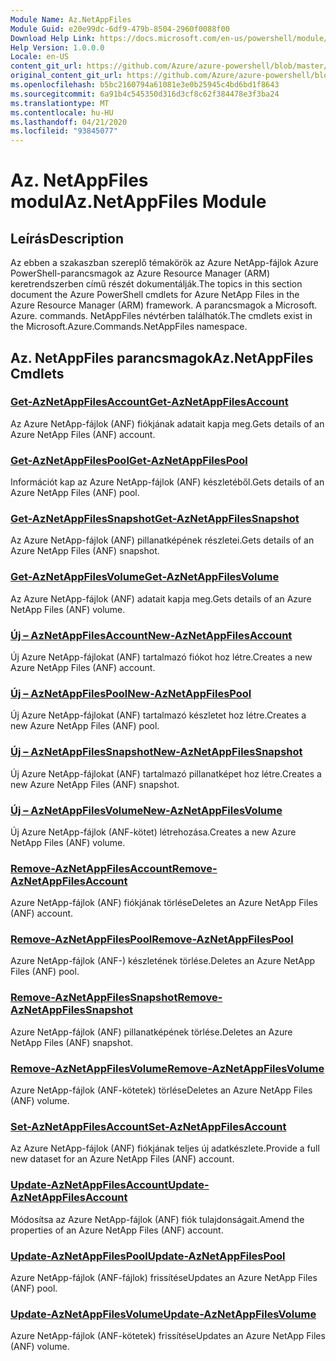 ```yaml
---
Module Name: Az.NetAppFiles
Module Guid: e20e99dc-6df9-479b-8504-2960f0088f00
Download Help Link: https://docs.microsoft.com/en-us/powershell/module/az.netappfiles
Help Version: 1.0.0.0
Locale: en-US
content_git_url: https://github.com/Azure/azure-powershell/blob/master/src/NetAppFiles/NetAppFiles/help/Az.NetAppFiles.md
original_content_git_url: https://github.com/Azure/azure-powershell/blob/master/src/NetAppFiles/NetAppFiles/help/Az.NetAppFiles.md
ms.openlocfilehash: b5bc2160794a61081e3e0b25945c4bd6bd1f8643
ms.sourcegitcommit: 6a91b4c545350d316d3cf8c62f384478e3f3ba24
ms.translationtype: MT
ms.contentlocale: hu-HU
ms.lasthandoff: 04/21/2020
ms.locfileid: "93845077"
---
```

# <span data-ttu-id="9e5ac-101">Az. NetAppFiles modul</span><span class="sxs-lookup"><span data-stu-id="9e5ac-101">Az.NetAppFiles Module</span></span>
## <span data-ttu-id="9e5ac-102">Leírás</span><span class="sxs-lookup"><span data-stu-id="9e5ac-102">Description</span></span>
<span data-ttu-id="9e5ac-103">Az ebben a szakaszban szereplő témakörök az Azure NetApp-fájlok Azure PowerShell-parancsmagok az Azure Resource Manager (ARM) keretrendszerben című részét dokumentálják.</span><span class="sxs-lookup"><span data-stu-id="9e5ac-103">The topics in this section document the Azure PowerShell cmdlets for Azure NetApp Files in the Azure Resource Manager (ARM) framework.</span></span> <span data-ttu-id="9e5ac-104">A parancsmagok a Microsoft. Azure. commands. NetAppFiles névtérben találhatók.</span><span class="sxs-lookup"><span data-stu-id="9e5ac-104">The cmdlets exist in the Microsoft.Azure.Commands.NetAppFiles namespace.</span></span>

## <span data-ttu-id="9e5ac-105">Az. NetAppFiles parancsmagok</span><span class="sxs-lookup"><span data-stu-id="9e5ac-105">Az.NetAppFiles Cmdlets</span></span>
### [<span data-ttu-id="9e5ac-106">Get-AzNetAppFilesAccount</span><span class="sxs-lookup"><span data-stu-id="9e5ac-106">Get-AzNetAppFilesAccount</span></span>](Get-AzNetAppFilesAccount.md)
<span data-ttu-id="9e5ac-107">Az Azure NetApp-fájlok (ANF) fiókjának adatait kapja meg.</span><span class="sxs-lookup"><span data-stu-id="9e5ac-107">Gets details of an Azure NetApp Files (ANF) account.</span></span>

### [<span data-ttu-id="9e5ac-108">Get-AzNetAppFilesPool</span><span class="sxs-lookup"><span data-stu-id="9e5ac-108">Get-AzNetAppFilesPool</span></span>](Get-AzNetAppFilesPool.md)
<span data-ttu-id="9e5ac-109">Információt kap az Azure NetApp-fájlok (ANF) készletéből.</span><span class="sxs-lookup"><span data-stu-id="9e5ac-109">Gets details of an Azure NetApp Files (ANF) pool.</span></span>

### [<span data-ttu-id="9e5ac-110">Get-AzNetAppFilesSnapshot</span><span class="sxs-lookup"><span data-stu-id="9e5ac-110">Get-AzNetAppFilesSnapshot</span></span>](Get-AzNetAppFilesSnapshot.md)
<span data-ttu-id="9e5ac-111">Az Azure NetApp-fájlok (ANF) pillanatképének részletei.</span><span class="sxs-lookup"><span data-stu-id="9e5ac-111">Gets details of an Azure NetApp Files (ANF) snapshot.</span></span>

### [<span data-ttu-id="9e5ac-112">Get-AzNetAppFilesVolume</span><span class="sxs-lookup"><span data-stu-id="9e5ac-112">Get-AzNetAppFilesVolume</span></span>](Get-AzNetAppFilesVolume.md)
<span data-ttu-id="9e5ac-113">Az Azure NetApp-fájlok (ANF) adatait kapja meg.</span><span class="sxs-lookup"><span data-stu-id="9e5ac-113">Gets details of an Azure NetApp Files (ANF) volume.</span></span>

### [<span data-ttu-id="9e5ac-114">Új – AzNetAppFilesAccount</span><span class="sxs-lookup"><span data-stu-id="9e5ac-114">New-AzNetAppFilesAccount</span></span>](New-AzNetAppFilesAccount.md)
<span data-ttu-id="9e5ac-115">Új Azure NetApp-fájlokat (ANF) tartalmazó fiókot hoz létre.</span><span class="sxs-lookup"><span data-stu-id="9e5ac-115">Creates a new Azure NetApp Files (ANF) account.</span></span>

### [<span data-ttu-id="9e5ac-116">Új – AzNetAppFilesPool</span><span class="sxs-lookup"><span data-stu-id="9e5ac-116">New-AzNetAppFilesPool</span></span>](New-AzNetAppFilesPool.md)
<span data-ttu-id="9e5ac-117">Új Azure NetApp-fájlokat (ANF) tartalmazó készletet hoz létre.</span><span class="sxs-lookup"><span data-stu-id="9e5ac-117">Creates a new Azure NetApp Files (ANF) pool.</span></span>

### [<span data-ttu-id="9e5ac-118">Új – AzNetAppFilesSnapshot</span><span class="sxs-lookup"><span data-stu-id="9e5ac-118">New-AzNetAppFilesSnapshot</span></span>](New-AzNetAppFilesSnapshot.md)
<span data-ttu-id="9e5ac-119">Új Azure NetApp-fájlokat (ANF) tartalmazó pillanatképet hoz létre.</span><span class="sxs-lookup"><span data-stu-id="9e5ac-119">Creates a new Azure NetApp Files (ANF) snapshot.</span></span>

### [<span data-ttu-id="9e5ac-120">Új – AzNetAppFilesVolume</span><span class="sxs-lookup"><span data-stu-id="9e5ac-120">New-AzNetAppFilesVolume</span></span>](New-AzNetAppFilesVolume.md)
<span data-ttu-id="9e5ac-121">Új Azure NetApp-fájlok (ANF-kötet) létrehozása.</span><span class="sxs-lookup"><span data-stu-id="9e5ac-121">Creates a new Azure NetApp Files (ANF) volume.</span></span>

### [<span data-ttu-id="9e5ac-122">Remove-AzNetAppFilesAccount</span><span class="sxs-lookup"><span data-stu-id="9e5ac-122">Remove-AzNetAppFilesAccount</span></span>](Remove-AzNetAppFilesAccount.md)
<span data-ttu-id="9e5ac-123">Azure NetApp-fájlok (ANF) fiókjának törlése</span><span class="sxs-lookup"><span data-stu-id="9e5ac-123">Deletes an Azure NetApp Files (ANF) account.</span></span>

### [<span data-ttu-id="9e5ac-124">Remove-AzNetAppFilesPool</span><span class="sxs-lookup"><span data-stu-id="9e5ac-124">Remove-AzNetAppFilesPool</span></span>](Remove-AzNetAppFilesPool.md)
<span data-ttu-id="9e5ac-125">Azure NetApp-fájlok (ANF-) készletének törlése.</span><span class="sxs-lookup"><span data-stu-id="9e5ac-125">Deletes an Azure NetApp Files (ANF) pool.</span></span>

### [<span data-ttu-id="9e5ac-126">Remove-AzNetAppFilesSnapshot</span><span class="sxs-lookup"><span data-stu-id="9e5ac-126">Remove-AzNetAppFilesSnapshot</span></span>](Remove-AzNetAppFilesSnapshot.md)
<span data-ttu-id="9e5ac-127">Azure NetApp-fájlok (ANF) pillanatképének törlése.</span><span class="sxs-lookup"><span data-stu-id="9e5ac-127">Deletes an Azure NetApp Files (ANF) snapshot.</span></span>

### [<span data-ttu-id="9e5ac-128">Remove-AzNetAppFilesVolume</span><span class="sxs-lookup"><span data-stu-id="9e5ac-128">Remove-AzNetAppFilesVolume</span></span>](Remove-AzNetAppFilesVolume.md)
<span data-ttu-id="9e5ac-129">Azure NetApp-fájlok (ANF-kötetek) törlése</span><span class="sxs-lookup"><span data-stu-id="9e5ac-129">Deletes an Azure NetApp Files (ANF) volume.</span></span>

### [<span data-ttu-id="9e5ac-130">Set-AzNetAppFilesAccount</span><span class="sxs-lookup"><span data-stu-id="9e5ac-130">Set-AzNetAppFilesAccount</span></span>](Set-AzNetAppFilesAccount.md)
<span data-ttu-id="9e5ac-131">Az Azure NetApp-fájlok (ANF) fiókjának teljes új adatkészlete.</span><span class="sxs-lookup"><span data-stu-id="9e5ac-131">Provide a full new dataset for an Azure NetApp Files (ANF) account.</span></span>

### [<span data-ttu-id="9e5ac-132">Update-AzNetAppFilesAccount</span><span class="sxs-lookup"><span data-stu-id="9e5ac-132">Update-AzNetAppFilesAccount</span></span>](Update-AzNetAppFilesAccount.md)
<span data-ttu-id="9e5ac-133">Módosítsa az Azure NetApp-fájlok (ANF) fiók tulajdonságait.</span><span class="sxs-lookup"><span data-stu-id="9e5ac-133">Amend the properties of an Azure NetApp Files (ANF) account.</span></span>

### [<span data-ttu-id="9e5ac-134">Update-AzNetAppFilesPool</span><span class="sxs-lookup"><span data-stu-id="9e5ac-134">Update-AzNetAppFilesPool</span></span>](Update-AzNetAppFilesPool.md)
<span data-ttu-id="9e5ac-135">Azure NetApp-fájlok (ANF-fájlok) frissítése</span><span class="sxs-lookup"><span data-stu-id="9e5ac-135">Updates an Azure NetApp Files (ANF) pool.</span></span>

### [<span data-ttu-id="9e5ac-136">Update-AzNetAppFilesVolume</span><span class="sxs-lookup"><span data-stu-id="9e5ac-136">Update-AzNetAppFilesVolume</span></span>](Update-AzNetAppFilesVolume.md)
<span data-ttu-id="9e5ac-137">Azure NetApp-fájlok (ANF-kötetek) frissítése</span><span class="sxs-lookup"><span data-stu-id="9e5ac-137">Updates an Azure NetApp Files (ANF) volume.</span></span>

